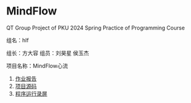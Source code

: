 # MindFlow
QT Group Project of PKU 2024 Spring Practice of Programming Course

组名：hlf

组长：方大容  组员：刘昊星 侯玉杰

项目名称：MindFlow心流

1. [作业报告](https://github.com/Oscarhouhyk/MindFlow/blob/main/86-%E4%BD%9C%E4%B8%9A%E6%8A%A5%E5%91%8A.pdf)
2. [项目源码]()
3. [程序运行录屏](https://github.com/Oscarhouhyk/MindFlow/blob/main/86-%E6%BC%94%E7%A4%BA.mp4)
